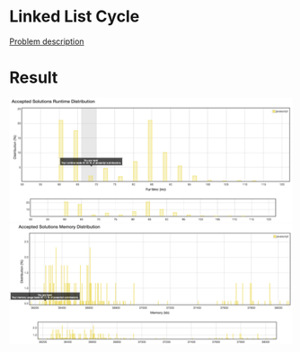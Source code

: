 # Linked List Cycle

[Problem description](https://leetcode.com/problems/linked-list-cycle/description)

# Result

![result_runtime](result_runtime.png)
![result_space](result_space.png)
